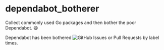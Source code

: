 # dependabot_botherer

Collect commonly used Go packages and then bother the poor Dependabot. 😄

Dependabot has been bothered ![GitHub Issues or Pull Requests by label](https://img.shields.io/github/issues-pr-closed-raw/golanglib/dependabot_botherer/dependencies?label=%20&color=green) times.
